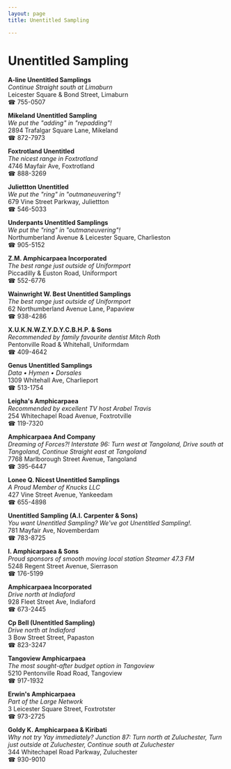 ```yaml
---
layout: page 
title: Unentitled Sampling

---
```



# Unentitled Sampling


 **A-line Unentitled Samplings**  
_Continue Straight south at Limaburn_  
Leicester Square & Bond Street, Limaburn  
☎ 755-0507

**Mikeland Unentitled Sampling**  
_We put the "adding" in "repadding"!_  
2894 Trafalgar Square Lane, Mikeland  
☎ 872-7973

**Foxtrotland Unentitled**  
_The nicest range in Foxtrotland_  
4746 Mayfair Ave, Foxtrotland  
☎ 888-3269

**Juliettton Unentitled**  
_We put the "ring" in "outmaneuvering"!_  
679 Vine Street Parkway, Juliettton  
☎ 546-5033

**Underpants Unentitled Samplings**  
_We put the "ring" in "outmaneuvering"!_  
Northumberland Avenue & Leicester Square, Charlieston  
☎ 905-5152

**Z.M. Amphicarpaea Incorporated**  
_The best range just outside of Uniformport_  
Piccadilly & Euston Road, Uniformport  
☎ 552-6776

**Wainwright W. Best Unentitled Samplings**  
_The best range just outside of Uniformport_  
62 Northumberland Avenue Lane, Papaview  
☎ 938-4286

**X.U.K.N.W.Z.Y.D.Y.C.B.H.P. & Sons**  
_Recommended by family favourite dentist Mitch Roth_  
Pentonville Road & Whitehall, Uniformdam  
☎ 409-4642

**Genus Unentitled Samplings**  
_Data • Hymen • Dorsales_  
1309 Whitehall Ave, Charlieport  
☎ 513-1754

**Leigha's Amphicarpaea**  
_Recommended by excellent TV host Arabel Travis_  
254 Whitechapel Road Avenue, Foxtrotville  
☎ 119-7320

**Amphicarpaea And Company**  
_Dreaming of Forces?! 
Interstate 96: Turn west at Tangoland, Drive south at Tangoland, Continue Straight east at Tangoland_  
7768 Marlborough Street Avenue, Tangoland  
☎ 395-6447

**Lonee Q. Nicest Unentitled Samplings**  
_A Proud Member of Knucks LLC_  
427 Vine Street Avenue, Yankeedam  
☎ 655-4898

**Unentitled Sampling (A.I. Carpenter & Sons)**  
_You want Unentitled Sampling? We've got Unentitled Sampling!._  
781 Mayfair Ave, Novemberdam  
☎ 783-8725

**I. Amphicarpaea & Sons**  
_Proud sponsors of smooth moving local station Steamer 47.3 FM_  
5248 Regent Street Avenue, Sierrason  
☎ 176-5199

**Amphicarpaea Incorporated**  
_Drive north at Indiaford_  
928 Fleet Street Ave, Indiaford  
☎ 673-2445

**Cp Bell (Unentitled Sampling)**  
_Drive north at Indiaford_  
3 Bow Street Street, Papaston  
☎ 823-3247

**Tangoview Amphicarpaea**  
_The most sought-after budget option in Tangoview_  
5210 Pentonville Road Road, Tangoview  
☎ 917-1932

**Erwin's Amphicarpaea**  
_Part of the Large Network_  
3 Leicester Square Street, Foxtrotster  
☎ 973-2725

**Goldy K. Amphicarpaea & Kiribati**  
_Why not try Yay immediately? 
Junction 87: Turn north at Zuluchester, Turn just outside at Zuluchester, Continue south at Zuluchester_  
344 Whitechapel Road Parkway, Zuluchester  
☎ 930-9010

